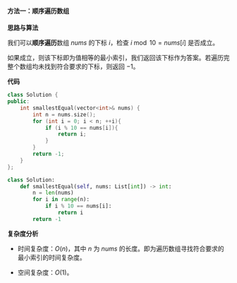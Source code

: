 #### 方法一：顺序遍历数组

**思路与算法**

我们可以**顺序遍历**数组 $\textit{nums}$ 的下标 $i$，检查 $i \bmod 10 = \textit{nums}[i]$ 是否成立。

如果成立，则该下标即为值相等的最小索引，我们返回该下标作为答案。若遍历完整个数组均未找到符合要求的下标，则返回 $-1$。

**代码**

```C++ [sol1-C++]
class Solution {
public:
    int smallestEqual(vector<int>& nums) {
        int n = nums.size();
        for (int i = 0; i < n; ++i){
            if (i % 10 == nums[i]){
                return i;
            }
        }
        return -1;
    }
};
```


```Python [sol1-Python3]
class Solution:
    def smallestEqual(self, nums: List[int]) -> int:
        n = len(nums)
        for i in range(n):
            if i % 10 == nums[i]:
                return i
        return -1
```


**复杂度分析**

- 时间复杂度：$O(n)$，其中 $n$ 为 $\textit{nums}$ 的长度。即为遍历数组寻找符合要求的最小索引的时间复杂度。

- 空间复杂度：$O(1)$。
